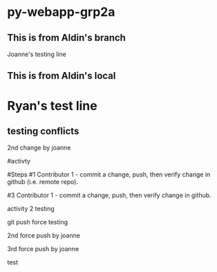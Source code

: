 # py-webapp-grp2a

## This is from Aldin's branch
Joanne's testing line
## This is from Aldin's local

# Ryan's test line 

## testing conflicts
2nd change by joanne

#activty 

#Steps
#1 Contributor 1 - commit a change, push, then verify change in github (i.e. remote repo).

#3 Contributor 1 - commit a change, push, then verify change in github.

activity 2 testing

git push force testing

2nd force push by joanne

3rd force push by joanne

test
